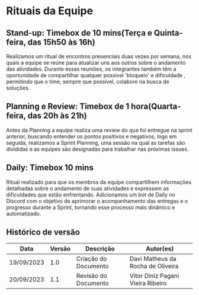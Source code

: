 # Rituais da Equipe

## Stand-up: Timebox de 10 mins(Terça e Quinta-feira, das 15h50 às 16h)
Realizamos um ritual de encontros presenciais duas vezes por semana, nos quais a equipe se reúne para atualizar uns aos outros sobre o andamento das atividades. Durante essas reuniões, os integrantes também têm a oportunidade de compartilhar qualquer possível 'bloqueio' e dificuldade , permitindo que o time, sempre que possível, colabore na busca de soluções.

## Planning e Review: Timebox de 1 hora(Quarta-feira, das 20h às 21h)
Antes da Planning a equipe realiza uma review do que foi entregue na sprint anterior, buscando entender os pontos positivos e negativos, logo em seguida, realizamos a Sprint Planning, uma sessão na qual as tarefas são divididas e as equipes são designadas para trabalhar nas próximas issues.

## Daily: Timebox 10 mins
Ritual  realizado para que os membros da equipe compartilhem informações detalhadas sobre o andamento de suas atividades e expressem as dificuldades que estão enfrentando. Adicionamos um bot de Daily no Discord com o objetivo de aprimorar o acompanhamento das entregas e o progresso durante a Sprint, tornando esse processo mais dinâmico e automatizado.

## Histórico de versão
| Data | Versão | Descrição | Autor(es) |
| ---- | ---- | ---- | ---- |
| 19/09/2023 | 1.0 | Criação do Documento | Davi Matheus da Rocha de Oliveira |
| 20/09/2023 | 1.1 | Revisão do Documento | Vitor Diniz Pagani Vieira Ribeiro |